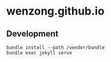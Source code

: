 wenzong.github.io
=======================

## Development

```
bundle install --path /vendor/bundle
bundle exec jekyll serve
```
